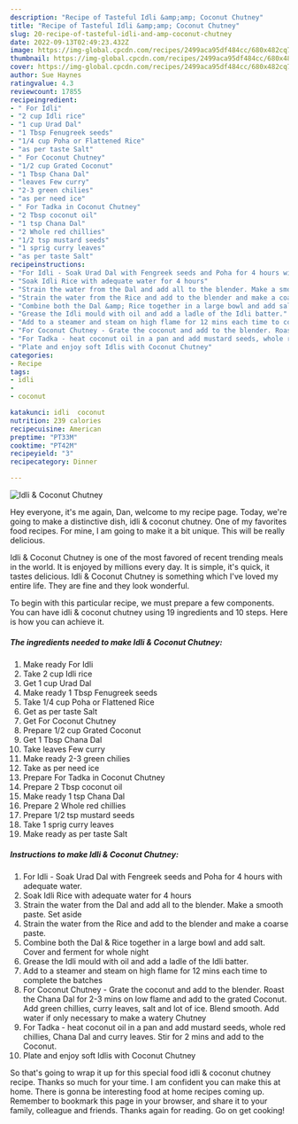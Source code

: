 ```yaml
---
description: "Recipe of Tasteful Idli &amp;amp; Coconut Chutney"
title: "Recipe of Tasteful Idli &amp;amp; Coconut Chutney"
slug: 20-recipe-of-tasteful-idli-and-amp-coconut-chutney
date: 2022-09-13T02:49:23.432Z
image: https://img-global.cpcdn.com/recipes/2499aca95df484cc/680x482cq70/idli-coconut-chutney-recipe-main-photo.jpg
thumbnail: https://img-global.cpcdn.com/recipes/2499aca95df484cc/680x482cq70/idli-coconut-chutney-recipe-main-photo.jpg
cover: https://img-global.cpcdn.com/recipes/2499aca95df484cc/680x482cq70/idli-coconut-chutney-recipe-main-photo.jpg
author: Sue Haynes
ratingvalue: 4.3
reviewcount: 17855
recipeingredient:
- " For Idli"
- "2 cup Idli rice"
- "1 cup Urad Dal"
- "1 Tbsp Fenugreek seeds"
- "1/4 cup Poha or Flattened Rice"
- "as per taste Salt"
- " For Coconut Chutney"
- "1/2 cup Grated Coconut"
- "1 Tbsp Chana Dal"
- "leaves Few curry"
- "2-3 green chilies"
- "as per need ice"
- " For Tadka in Coconut Chutney"
- "2 Tbsp coconut oil"
- "1 tsp Chana Dal"
- "2 Whole red chillies"
- "1/2 tsp mustard seeds"
- "1 sprig curry leaves"
- "as per taste Salt"
recipeinstructions:
- "For Idli - Soak Urad Dal with Fengreek seeds and Poha for 4 hours with adequate water."
- "Soak Idli Rice with adequate water for 4 hours"
- "Strain the water from the Dal and add all to the blender. Make a smooth paste. Set aside"
- "Strain the water from the Rice and add to the blender and make a coarse paste."
- "Combine both the Dal &amp; Rice together in a large bowl and add salt. Cover and ferment for whole night"
- "Grease the Idli mould with oil and add a ladle of the Idli batter."
- "Add to a steamer and steam on high flame for 12 mins each time to complete the batches"
- "For Coconut Chutney - Grate the coconut and add to the blender. Roast the Chana Dal for 2-3 mins on low flame and add to the grated Coconut. Add green chillies, curry leaves, salt and lot of ice. Blend smooth. Add water if only necessary to make a watery Chutney"
- "For Tadka - heat coconut oil in a pan and add mustard seeds, whole red chillies, Chana Dal and curry leaves. Stir for 2 mins and add to the Coconut."
- "Plate and enjoy soft Idlis with Coconut Chutney"
categories:
- Recipe
tags:
- idli
- 
- coconut

katakunci: idli  coconut 
nutrition: 239 calories
recipecuisine: American
preptime: "PT33M"
cooktime: "PT42M"
recipeyield: "3"
recipecategory: Dinner

---
```



![Idli &amp; Coconut Chutney](https://img-global.cpcdn.com/recipes/2499aca95df484cc/680x482cq70/idli-coconut-chutney-recipe-main-photo.jpg)

Hey everyone, it's me again, Dan, welcome to my recipe page. Today, we're going to make a distinctive dish, idli &amp; coconut chutney. One of my favorites food recipes. For mine, I am going to make it a bit unique. This will be really delicious.

Idli &amp; Coconut Chutney is one of the most favored of recent trending meals in the world. It is enjoyed by millions every day. It is simple, it's quick, it tastes delicious. Idli &amp; Coconut Chutney is something which I've loved my entire life. They are fine and they look wonderful.




To begin with this particular recipe, we must prepare a few components. You can have idli &amp; coconut chutney using 19 ingredients and 10 steps. Here is how you can achieve it.

<!--inarticleads1-->

##### The ingredients needed to make Idli &amp; Coconut Chutney:

1. Make ready  For Idli
1. Take 2 cup Idli rice
1. Get 1 cup Urad Dal
1. Make ready 1 Tbsp Fenugreek seeds
1. Take 1/4 cup Poha or Flattened Rice
1. Get as per taste Salt
1. Get  For Coconut Chutney
1. Prepare 1/2 cup Grated Coconut
1. Get 1 Tbsp Chana Dal
1. Take leaves Few curry
1. Make ready 2-3 green chilies
1. Take as per need ice
1. Prepare  For Tadka in Coconut Chutney
1. Prepare 2 Tbsp coconut oil
1. Make ready 1 tsp Chana Dal
1. Prepare 2 Whole red chillies
1. Prepare 1/2 tsp mustard seeds
1. Take 1 sprig curry leaves
1. Make ready as per taste Salt




<!--inarticleads2-->

##### Instructions to make Idli &amp; Coconut Chutney:

1. For Idli - Soak Urad Dal with Fengreek seeds and Poha for 4 hours with adequate water.
1. Soak Idli Rice with adequate water for 4 hours
1. Strain the water from the Dal and add all to the blender. Make a smooth paste. Set aside
1. Strain the water from the Rice and add to the blender and make a coarse paste.
1. Combine both the Dal &amp; Rice together in a large bowl and add salt. Cover and ferment for whole night
1. Grease the Idli mould with oil and add a ladle of the Idli batter.
1. Add to a steamer and steam on high flame for 12 mins each time to complete the batches
1. For Coconut Chutney - Grate the coconut and add to the blender. Roast the Chana Dal for 2-3 mins on low flame and add to the grated Coconut. Add green chillies, curry leaves, salt and lot of ice. Blend smooth. Add water if only necessary to make a watery Chutney
1. For Tadka - heat coconut oil in a pan and add mustard seeds, whole red chillies, Chana Dal and curry leaves. Stir for 2 mins and add to the Coconut.
1. Plate and enjoy soft Idlis with Coconut Chutney




So that's going to wrap it up for this special food idli &amp; coconut chutney recipe. Thanks so much for your time. I am confident you can make this at home. There is gonna be interesting food at home recipes coming up. Remember to bookmark this page in your browser, and share it to your family, colleague and friends. Thanks again for reading. Go on get cooking!
